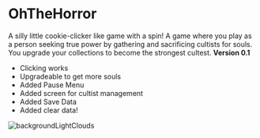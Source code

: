 # OhTheHorror
A silly little cookie-clicker like game with a spin! 
A game where you play as a person seeking true power by gathering and sacrificing cultists for souls. You upgrade your collections to become the strongest cultest.
**Version 0.1**
- Clicking works
- Upgradeable to get more souls
- Added Pause Menu
- Added screen for cultist management
- Added Save Data
- Added clear data!

![backgroundLightClouds](https://user-images.githubusercontent.com/98774992/161328295-24a88593-8be9-4b08-b3fe-2915481a0d59.png)
